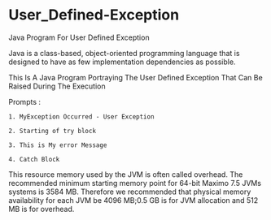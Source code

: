 # User_Defined-Exception
Java Program For User Defined Exception

Java is a class-based, object-oriented programming language that is designed to have as few implementation dependencies as possible.

This Is A Java Program Portraying The User Defined Exception That Can Be Raised During The Execution

Prompts :

    1. MyException Occurred - User Exception

    2. Starting of try block

    3. This is My error Message

    4. Catch Block
    
This resource memory used by the JVM is often called overhead. The recommended minimum starting memory point for 64-bit Maximo 7.5 JVMs systems is 3584 MB. Therefore we recommended that physical memory availability for each JVM be 4096 MB;0.5 GB is for JVM allocation and 512 MB is for overhead.
